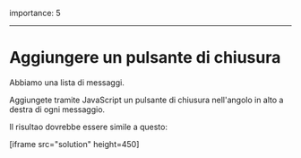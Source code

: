 importance: 5

---

# Aggiungere un pulsante di chiusura

Abbiamo una lista di messaggi.

Aggiungete tramite JavaScript un pulsante di chiusura nell'angolo in alto a destra di ogni messaggio.

Il risultao dovrebbe essere simile a questo:

[iframe src="solution" height=450]
